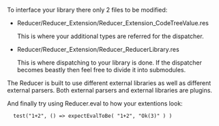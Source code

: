 To interface your library there only 2 files to be modified:
- Reducer/Reducer_Extension/Reducer_Extension_CodeTreeValue.res

  This is where your additional types are referred for the dispatcher.

- Reducer/Reducer_Extension/Reducer_ReducerLibrary.res

  This is where dispatching to your library is done. If the dispatcher becomes beastly then feel free to divide it into submodules.

The Reducer is built to use different external libraries as well as different external parsers. Both external parsers and external libraries are plugins.

And finally try using Reducer.eval to how your extentions look:
```rescript
  test("1+2", () => expectEvalToBe( "1+2", "Ok(3)" ) )
```
